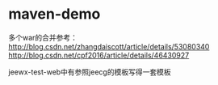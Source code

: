 # maven-demo
多个war的合并参考：http://blog.csdn.net/zhangdaiscott/article/details/53080340  
http://blog.csdn.net/cpf2016/article/details/46430927

jeewx-test-web中有参照jeecg的模板写得一套模板
